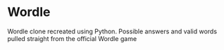 # Wordle
Wordle clone recreated using Python. 
Possible answers and valid words pulled straight from the official Wordle game
